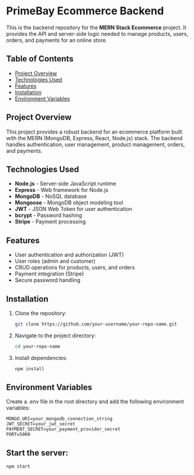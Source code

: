 # PrimeBay Ecommerce Backend

This is the backend repository for the **MERN Stack Ecommerce** project. It provides the API and server-side logic needed to manage products, users, orders, and payments for an online store.

## Table of Contents

- [Project Overview](#project-overview)
- [Technologies Used](#technologies-used)
- [Features](#features)
- [Installation](#installation)
- [Environment Variables](#environment-variables)

## Project Overview

This project provides a robust backend for an ecommerce platform built with the MERN (MongoDB, Express, React, Node.js) stack. The backend handles authentication, user management, product management, orders, and payments.

## Technologies Used

- **Node.js** - Server-side JavaScript runtime
- **Express** - Web framework for Node.js
- **MongoDB** - NoSQL database
- **Mongoose** - MongoDB object modeling tool
- **JWT** - JSON Web Token for user authentication
- **bcrypt** - Password hashing
- **Stripe** - Payment processing

## Features

- User authentication and authorization (JWT)
- User roles (admin and customer)
- CRUD operations for products, users, and orders
- Payment integration (Stripe)
- Secure password handling

## Installation

1. Clone the repository:

   ```bash
   git clone https://github.com/your-username/your-repo-name.git

2. Navigate to the project directory:
    ```bash
    cd your-repo-name

2. Install dependencies:
    ```bash
    npm install

## Environment Variables
Create a .env file in the root directory and add the following environment variables:

    MONGO_URI=your_mongodb_connection_string
    JWT_SECRET=your_jwt_secret
    PAYMENT_SECRET=your_payment_provider_secret
    PORT=5000

## Start the server:

    npm start